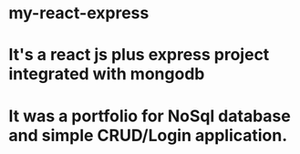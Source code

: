 # my-react-express

# It's a react js plus express project integrated with mongodb
# It was a portfolio for NoSql database and simple CRUD/Login application.
